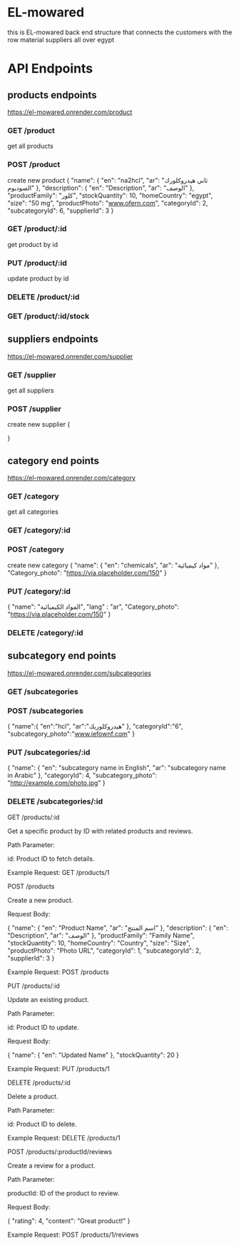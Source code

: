 # EL-mowared

this is EL-mowared back end structure that connects the customers with the row material suppliers all over egypt

# API Endpoints

## products endpoints

https://el-mowared.onrender.com/product

### GET /product

get all products

### POST /product

create new product
{
"name": { "en": "na2hcl", "ar": "ثاني هيدروكلورك الصوديوم" },
"description": { "en": "Description", "ar": "الوصف" },
"productFamily": "كلور",
"stockQuantity": 10,
"homeCountry": "egypt",
"size": "50 mg",
"productPhoto": "www.ofern.com",
"categoryId": 2,
"subcategoryId": 6,
"supplierId": 3
}

### GET /product/:id

get product by id

### PUT /product/:id

update product by id

### DELETE /product/:id

### GET /product/:id/stock

## suppliers endpoints

https://el-mowared.onrender.com/supplier

### GET /supplier

get all suppliers

### POST /supplier

create new supplier
{

}

## category end points

https://el-mowared.onrender.com/category

### GET /category

get all categories

### GET /category/:id

### POST /category

create new category
{
"name": {
"en": "chemicals",
"ar": "مواد كيميائية"
},
"Category_photo": "https://via.placeholder.com/150"
}

### PUT /category/:id

{
"name": "المواد الكيميائية",
"lang" : "ar",
"Category_photo": "https://via.placeholder.com/150"
}

### DELETE /category/:id

## subcategory end points

https://el-mowared.onrender.com/subcategories

### GET /subcategories

### POST /subcategories

{
"name":{
"en":"hcl",
"ar":"هيدروكلوريك"
},
"categoryId":"6",
"subcategory_photo":"www.iefownf.com"
}

### PUT /subcategories/:id

{
"name": {
"en": "subcategory name in English",
"ar": "subcategory name in Arabic"
},
"categoryId": 4,
"subcategory_photo": "http://example.com/photo.jpg"
}

### DELETE /subcategories/:id

GET /products/:id

Get a specific product by ID with related products and reviews.

Path Parameter:

id: Product ID to fetch details.

Example Request:
GET /products/1

POST /products

Create a new product.

Request Body:

{
"name": { "en": "Product Name", "ar": "اسم المنتج" },
"description": { "en": "Description", "ar": "الوصف" },
"productFamily": "Family Name",
"stockQuantity": 10,
"homeCountry": "Country",
"size": "Size",
"productPhoto": "Photo URL",
"categoryId": 1,
"subcategoryId": 2,
"supplierId": 3
}

Example Request:
POST /products

PUT /products/:id

Update an existing product.

Path Parameter:

id: Product ID to update.

Request Body:

{
"name": { "en": "Updated Name" },
"stockQuantity": 20
}

Example Request:
PUT /products/1

DELETE /products/:id

Delete a product.

Path Parameter:

id: Product ID to delete.

Example Request:
DELETE /products/1

POST /products/:productId/reviews

Create a review for a product.

Path Parameter:

productId: ID of the product to review.

Request Body:

{
"rating": 4,
"content": "Great product!"
}

Example Request:
POST /products/1/reviews
